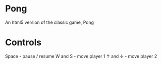 # Pong
An html5 version of the classic game, Pong

# Controls
Space - pause / resume
W and S - move player 1
↑ and ↓ - move player 2
